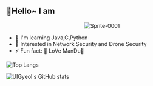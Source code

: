 ## 👋Hello~ I am 

<div align="center">

![Sprite-0001](https://github.com/user-attachments/assets/907f24ed-1a45-40aa-b4da-6179625c4862)


  

<div align="left">
  
- 🔭 I'm learning Java,C,Python
- 🌱 Interested in Network Security and Drone Security
- ⚡ Fun fact: 🥟 LoVe ManDu🥟




![Top Langs](https://github-readme-stats.vercel.app/api/top-langs/?username=UIGyeol&layout=compact)





![UIGyeol's GitHub stats](https://github-readme-stats.vercel.app/api?username=UIGyeol&show_icons=true&theme=radical)

